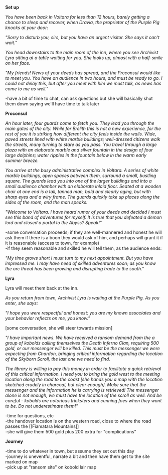 **Set up**
 
_You have been back in Voltara for less than 12 hours, barely getting a chance to sleep and recover, when Dravia, the proprietor of the Purple Pig knocks at your door:_
 
_"Sorry to disturb you, sirs, but you have an urgent visitor. She says it can't wait."_
 
_You head downstairs to the main room of the inn, where you see Archivist Lyra sitting at a table waiting for you. She looks up, almost with a half-smile on her face._
 
_"My friends! News of your deeds has spread, and the Proconsul would like to meet you. You have an audience in two hours, and must be ready to go. I could not delay this, but after you meet with him we must talk, as news has come to me as well."_
 
-have a bit of time to chat, can ask questions but she will basically shut them down saying we'll have time to talk later
 
**Proconsul**
 
_An hour later, four guards come to fetch you. They lead you through the main gates of the city. While for Brelith this is not a new experience, for the rest of you it is striking how different the city feels inside the walls. Wide, paved streets lined with white marble buildings; well-dressed citizens walk the streets, many turning to stare as you pass. You travel through a large plaza with an elaborate marble and silver fountain in the design of four large dolphins; water ripples in the fountain below in the warm early summer breeze._
 
_You arrive at the busy administrative complex in Voltara. A series of white marble buildings, open spaces between them, surround a small, bustling square. The guards lead you into one of the larger buildings and into a small audience chamber with an elaborate inlaid floor. Seated at a wooden chair at one end is a tall, tanned man, bald and clearly aging, but with sharp eyes and a wiry frame. The guards quickly take up places along the sides of the room, and the man speaks:_
 
_"Welcome to Voltara. I have heard rumor of your deeds and decided I must see this band of adventures for myself. It is true that you defeated a demon lord and closed a portal to the Abyss? Speak!"_
 
-some conversation proceeds; if they are well-mannered and honest he will ask them if there is a boon they would ask of him, and perhaps will grant it if it is reasonable (access to town, for example)  
-if they seem reasonable and skilled he will tell them, as the audience ends:
 
_"My time grows short I must turn to my next appointment. But you have impressed me. I may have need of skilled adventures soon; as you know the orc threat has been growing and disrupting trade to the south."_
 
**Lyra**
 
Lyra will meet them back at the inn.
 
_As you return from town, Archivist Lyra is waiting at the Purple Pig. As you enter, she says:_
 
_"I hope you were respectful and honest; you are my known associates and your behavior reflects on me, you know."_
 
[some conversation, she will steer towards mission]
 
_"I have important news. We have received a ransom demand from the a group of kobolds calling themselves the Death Inferno Clan, requiring 500 gold, or our messenger will be killed. This must be the messenger we were expecting from Chardon, bringing critical information regarding the location of the Skyborn Scroll, the last one we need to find._
 
_The library is willing to pay this money in order to facilitate a quick retrieval of this critical information. I need you to bring the gold west to the meeting location along the road to the coast [she hands you a map with the location sketched crudely in charcoal, but clear enough]. Make sure that the messenger and the information he is carrying is retrieved! The messenger alone is not enough, we must have the location of the scroll as well. And be careful - kobolds are notorious tricksters and cunning foes when they want to be. Do not underestimate them!"_
 
-time for questions, etc  
-the handover location is on the western road, close to where the road passes the [[Fiamatara Mountains]]  
-she will give them 500 gold plus 200 extra for "complications"
 
**Journey**
 
-time to do whatever in town, but assume they set out this day  
-journey is uneventful, narrate a bit and then have them get to the site marked on map  
-pick up at "ransom site" on kobold lair map